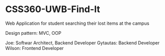 # CSS360-UWB-Find-It
Web Application for student searching their lost items at the campus

Design pattern: MVC, OOP

Joe: Softwar Architect, Backend Developer
Gytautas: Backend Developer
Wilson: Frontend Developer
